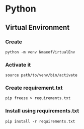 # Python 
## Virtual Environment
### Create
```
python -m venv NmaeofVirtualEnv
```
### Activate it 
``` 
source path/to/venv/bin/activate
```
### Create requirement.txt
```
pip freeze > requirements.txt
```
### Install using requirements.txt
```
pip install -r requirements.txt
```
